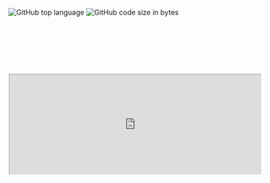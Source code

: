 <!-- no index -->
<!-- META this is a vey meta-description META -->

![GitHub top language](https://img.shields.io/github/languages/top/ollielynas/md-website)
![GitHub code size in bytes](https://img.shields.io/github/languages/code-size/ollielynas/md-website)



<iframe src="https://ollielynas.github.io/md-website/" name="myiFrame" scrolling="yes" frameborder="1" marginheight="0px" marginwidth="0px" height="400px" width="200%" style="scale:0.5;padding:0;margin:0;left:-50%;position:relative" allowfullscreen></iframe>
<!-- LAST EDITED 1700194053 LAST EDITED-->